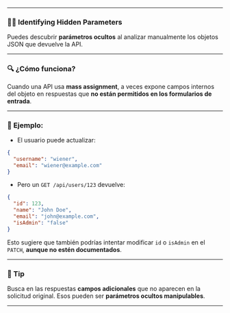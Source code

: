 
---

### 🕵️‍♂️ Identifying Hidden Parameters 

Puedes descubrir **parámetros ocultos** al analizar manualmente los objetos JSON que devuelve la API.

---

### 🔍 ¿Cómo funciona?

Cuando una API usa **mass assignment**, a veces expone campos internos del objeto en respuestas que **no están permitidos en los formularios de entrada**.

---

### 🧪 Ejemplo:

- El usuario puede actualizar:
    

```json
{
  "username": "wiener",
  "email": "wiener@example.com"
}
```

- Pero un `GET /api/users/123` devuelve:
    

```json
{
  "id": 123,
  "name": "John Doe",
  "email": "john@example.com",
  "isAdmin": "false"
}
```

Esto sugiere que también podrías intentar modificar `id` o `isAdmin` en el `PATCH`, **aunque no estén documentados**.

---

### 🎯 Tip

Busca en las respuestas **campos adicionales** que no aparecen en la solicitud original. Esos pueden ser **parámetros ocultos manipulables**.

---
